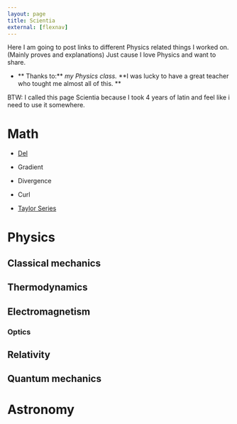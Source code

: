 ```yaml
---
layout: page
title: Scientia
external: [flexnav]
---
```


Here I am going to post links to different Physics related things I worked on. (Mainly proves and explanations) Just cause I love Physics and want to share.

* ** Thanks to:** 
*my Physics class.*
**I was lucky to have a great teacher who tought me almost all of this. **

BTW: I called this page Scientia because I took 4 years of latin and feel like i need to use it somewhere.

# Math

* [Del](/scientia/math/calculus/del)
* Gradient
* Divergence
* Curl

* [Taylor Series](/scientia/math/taylor-series)

# Physics

## Classical mechanics

## Thermodynamics

## Electromagnetism

### Optics

## Relativity

## Quantum mechanics

# Astronomy
